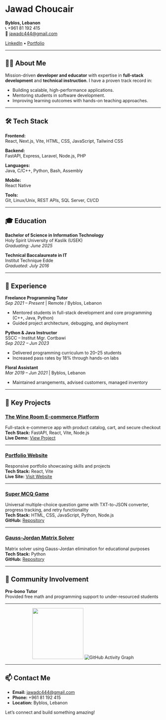#  Jawad Choucair

**Byblos, Lebanon**  
📞 +961 81 192 415  
📧 jawadc444@gmail.com  

[LinkedIn](https://linkedin.com/in/jawad-choucair-3998ba154) • [Portfolio](https://jawadchoucair.onrender.com/)

---

## 👨‍💻 About Me
Mission-driven **developer and educator** with expertise in **full-stack development** and **technical instruction**. I have a proven track record in:
- Building scalable, high-performance applications.
- Mentoring students in software development.
- Improving learning outcomes with hands-on teaching approaches.

---

## 🛠️ Tech Stack

**Frontend:**  
React, Next.js, Vite, HTML, CSS, JavaScript, Tailwind CSS  

**Backend:**  
FastAPI, Express, Laravel, Node.js, PHP  

**Languages:**  
Java, C/C++, Python, Bash, Assembly  

**Mobile:**  
React Native  

**Tools:**  
Git, Linux/Unix, REST APIs, SQL Server, CI/CD  

---

## 🎓 Education

**Bachelor of Science in Information Technology**  
Holy Spirit University of Kaslik (USEK)  
*Graduating: June 2025*  

**Technical Baccalaureate in IT**  
Institut Technique Edde  
*Graduated: July 2016*  

---

## 💼 Experience

**Freelance Programming Tutor**  
*Sep 2021 – Present* | Remote / Byblos, Lebanon  
- Mentored students in full-stack development and core programming (C++, Java, Python)  
- Guided project architecture, debugging, and deployment  

**Python & Java Instructor**  
SSCC – Institut Mgr. Cortbawi  
*Sep 2022 – Jun 2023*  
- Delivered programming curriculum to 20–25 students  
- Increased pass rates by 18% through hands-on labs  

**Floral Assistant**  
*Mar 2019 – Jun 2021* | Byblos, Lebanon  
- Maintained arrangements, advised customers, managed inventory  

---

## 🚀 Key Projects

### [The Wine Room E-commerce Platform](https://bernard-frontend.onrender.com/)
Full-stack e-commerce app with product catalog, cart, and secure checkout  
**Tech Stack:** FastAPI, React, Vite, Node.js  
**Live Demo:** [View Project](https://bernard-frontend.onrender.com/)

---

### [Portfolio Website](https://jawadchoucair.onrender.com/)
Responsive portfolio showcasing skills and projects  
**Tech Stack:** React, Vite  
**Live Site:** [Visit Website](https://jawadchoucair.onrender.com/)

---

### [Super MCQ Game](https://github.com/SilverLucFox/super-mcq)
Universal multiple-choice question game with TXT-to-JSON converter, progress tracking, and retry functionality  
**Tech Stack:** HTML, CSS, JavaScript, Python, Node.js  
**GitHub:** [Repository](https://github.com/SilverLucFox/super-mcq)

---

### [Gauss-Jordan Matrix Solver](https://github.com/SilverLucFox/Gauss-Jordan-Matrix-Solver)
Matrix solver using Gauss-Jordan elimination for educational purposes  
**Tech Stack:** Python  
**GitHub:** [Repository](https://github.com/SilverLucFox/Gauss-Jordan-Matrix-Solver)

---

## 🤝 Community Involvement
**Pro-bono Tutor**  
Provided free math and programming support to under-resourced students

---

<p align="center">
  <img height="165" src="https://streak-stats.demolab.com?user=SilverLucFox&hide_border=false&background=da78ff&stroke=660066&ring=E70000&fire=E70000&currStreakNum=E70000&sideNums=FFF8E1&currStreakLabel=FFF8E1&sideLabels=FFF8E1&dates=FFF8E1" />
  <img src="https://github-readme-activity-graph.vercel.app/graph?username=SilverLucFox&bg_color=0d1117&color=c9d1d9&line=da78ff&point=da78ff&area=true&hide_border=true" alt="GitHub Activity Graph"/>
</p>

---
## 📫 Contact Me
- **Email:** jawadc444@gmail.com  
- **Phone:** +961 81 192 415  
- **Location:** Byblos, Lebanon  

Let’s connect and build something amazing!
